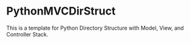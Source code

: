 # PythonMVCDirStruct
This is a template for Python Directory Structure with Model, View, and Controller Stack.